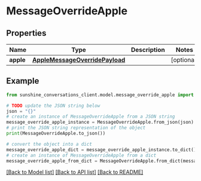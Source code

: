 # MessageOverrideApple


## Properties

Name | Type | Description | Notes
------------ | ------------- | ------------- | -------------
**apple** | [**AppleMessageOverridePayload**](AppleMessageOverridePayload.md) |  | [optional] 

## Example

```python
from sunshine_conversations_client.model.message_override_apple import MessageOverrideApple

# TODO update the JSON string below
json = "{}"
# create an instance of MessageOverrideApple from a JSON string
message_override_apple_instance = MessageOverrideApple.from_json(json)
# print the JSON string representation of the object
print(MessageOverrideApple.to_json())

# convert the object into a dict
message_override_apple_dict = message_override_apple_instance.to_dict()
# create an instance of MessageOverrideApple from a dict
message_override_apple_from_dict = MessageOverrideApple.from_dict(message_override_apple_dict)
```
[[Back to Model list]](../README.md#documentation-for-models) [[Back to API list]](../README.md#documentation-for-api-endpoints) [[Back to README]](../README.md)


